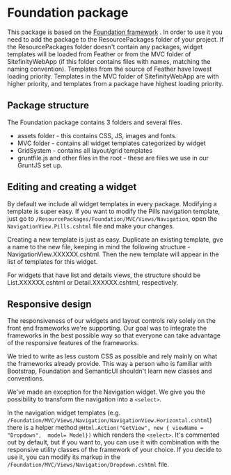 # Foundation package #

This package is based on the [Foundation framework](http://foundation.zurb.com/) . In order to use it you need to add the package to the ResourcePackages folder of your project. If the ResourcePackages folder doesn't contain any packages, widget templates will be loaded from Feather or from the MVC folder of SitefinityWebApp (if this folder contains files with names, matching the naming convention). Templates from the source of Feather have lowest loading priority. Templates in the MVC folder of SitefinityWebApp are with higher priority, and templates from a package have highest loading priority.

## Package structure ##

The Foundation package contains 3 folders and several files. 
 - assets folder - this contains CSS, JS, images and fonts.
 - MVC folder - contains all widget templates categorized by widget
 - GridSystem - contains all layout/grid templates
 - gruntfile.js and other files in the root - these are files we use in our GruntJS set up.


## Editing and creating a widget
By default we include all widget templates in every package. Modifying a template is super easy. If you want to modify the Pills navigation template, just go to `/ResourcePackages/Foundation/MVC/Views/Navigation`, open the `NavigationView.Pills.cshtml` file and make your changes. 

Creating a new template is just as easy. 
Duplicate an existing template, gve a name to the new file, keeping in mind the following structure - NavigationView.XXXXXX.cshtml. Then the new template will appear in the list of templates for this widget.

For widgets that have list and details views, the structure should be List.XXXXXX.cshtml or Detail.XXXXXX.cshtml, respectively.

## Responsive design ##

The responsiveness of our widgets and layout controls rely solely on the front end frameworks we're supporting. Our goal was to integrate the frameworks in  the best possible way so that everyone can take advantage of the responsive features of the frameworks. 

We tried to write as less custom CSS as possible and rely mainly on what the frameworks already provide. This way a person who is familiar with Bootstrap, Foundation and SemanticUI shouldn't learn new classes and conventions.

We've made an exception for the Navigation widget. We give you the possibility to transform the navigation into a `<select>`. 

In the navigation widget templates (e.g. `/Foundation/MVC/Views/Navigation/NavigationView.Horizontal.cshtml`) there is a helper method 
`@Html.Action("GetView", new { viewName = "Dropdown",  model= Model})`
which renders the `<select>`. It's commented out by default, but if you want to, you can use it with combination with the responsive utility classes of the framework of your choice.
If you decide to use it, you can modify its markup in the `/Foundation/MVC/Views/Navigation/Dropdown.cshtml` file.
